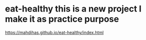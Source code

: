 # eat-healthy this is a new project I make it as practice purpose
https://mahdihas.github.io/eat-healthy/index.html
